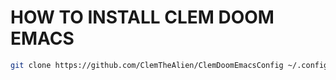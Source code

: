 # HOW TO INSTALL CLEM DOOM EMACS 
``` sh
git clone https://github.com/ClemTheAlien/ClemDoomEmacsConfig ~/.config/doom
```
